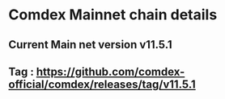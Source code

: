 # Comdex Mainnet chain details

## Current Main net version v11.5.1
## Tag : https://github.com/comdex-official/comdex/releases/tag/v11.5.1
